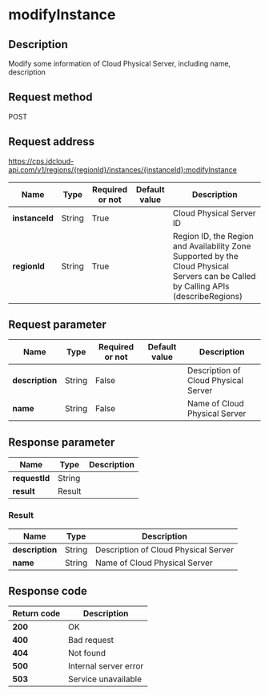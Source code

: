 # modifyInstance


## Description
Modify some information of Cloud Physical Server, including name, description

## Request method
POST

## Request address
https://cps.jdcloud-api.com/v1/regions/{regionId}/instances/{instanceId}:modifyInstance

|Name|Type|Required or not|Default value|Description|
|---|---|---|---|---|
|**instanceId**|String|True| |Cloud Physical Server ID|
|**regionId**|String|True| |Region ID, the Region and Availability Zone Supported by the Cloud Physical Servers can be Called by Calling APIs (describeRegions)|

## Request parameter
|Name|Type|Required or not|Default value|Description|
|---|---|---|---|---|
|**description**|String|False| |Description of Cloud Physical Server|
|**name**|String|False| |Name of Cloud Physical Server|


## Response parameter
|Name|Type|Description|
|---|---|---|
|**requestId**|String| |
|**result**|Result| |


### Result
|Name|Type|Description|
|---|---|---|
|**description**|String|Description of Cloud Physical Server|
|**name**|String|Name of Cloud Physical Server|

## Response code
|Return code|Description|
|---|---|
|**200**|OK|
|**400**|Bad request|
|**404**|Not found|
|**500**|Internal server error|
|**503**|Service unavailable|
